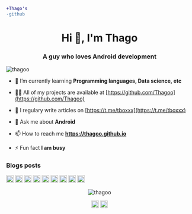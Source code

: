 ```diff
+Thago's
-github
```
<h1 align="center">Hi 👋, I'm Thago</h1>
<h3 align="center">A guy who loves Android development</h3>

<p align="left"> <img src="https://komarev.com/ghpvc/?username=thagoo" alt="thagoo" /> </p>

- 🌱 I’m currently learning **Programming languages, Data science, etc**

- 👨‍💻 All of my projects are available at [https://github.com/Thagoo](https://github.com/Thagoo)

- 📝 I regulary write articles on [https://t.me/tboxxx](https://t.me/tboxxx)

- 💬 Ask me about **Android**

- 📫 How to reach me **https://thagoo.github.io**

- ⚡ Fun fact **I am busy**

### Blogs posts
<!-- BLOG-POST-LIST:START -->
<!-- BLOG-POST-LIST:END -->

<p align="left"><img src="https://devicons.github.io/devicon/devicon.git/icons/amazonwebservices/amazonwebservices-original-wordmark.svg" alt="aws" width="20" height="20"/> <img src="https://devicons.github.io/devicon/devicon.git/icons/android/android-original-wordmark.svg" alt="android" width="20" height="20"/> <img src="https://devicons.github.io/devicon/devicon.git/icons/cplusplus/cplusplus-original.svg" alt="cplusplus" width="20" height="20"/> <img src="https://devicons.github.io/devicon/devicon.git/icons/csharp/csharp-original.svg" alt="csharp" width="20" height="20"/> <img src="https://devicons.github.io/devicon/devicon.git/icons/d3js/d3js-original.svg" alt="d3js" width="20" height="20"/> <img src="https://devicons.github.io/devicon/devicon.git/icons/docker/docker-original-wordmark.svg" alt="docker" width="20" height="20"/> <img src="https://devicons.github.io/devicon/devicon.git/icons/html5/html5-original-wordmark.svg" alt="html5" width="20" height="20"/> <img src="https://devicons.github.io/devicon/devicon.git/icons/python/python-original-wordmark.svg" alt="python" width="20" height="20"/> <img src="https://devicons.github.io/devicon/devicon.git/icons/linux/linux-original.svg" alt="linux" width="20" height="20"/></p><p align="center"> <img src="https://github-readme-stats.vercel.app/api?username=thagoo&show_icons=true" alt="thagoo" /> </p>

<p align="center">
<a href="https://dev.to/thagoo" target="blank"><img align="center" src="https://cdn.jsdelivr.net/npm/simple-icons@3.0.1/icons/dev-dot-to.svg" alt="thagoo" height="20" width="20" /></a>
<a href="https://medium.com/@lohitgowda56" target="blank"><img align="center" src="https://cdn.jsdelivr.net/npm/simple-icons@3.0.1/icons/medium.svg" alt="@lohitgowda56" height="20" width="20" /></a>
</p>

